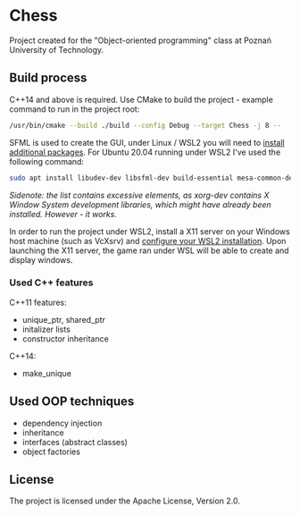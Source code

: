 # Chess 
Project created for the "Object-oriented programming" class at Poznań University of Technology.

## Build process
C++14 and above is required. Use CMake to build the project - example command to run in the project root:

```bash
/usr/bin/cmake --build ./build --config Debug --target Chess -j 8 --
```

SFML is used to create the GUI, under Linux / WSL2 you will need to [install additional packages](https://www.sfml-dev.org/tutorials/2.5/compile-with-cmake.php). For Ubuntu 20.04 running under WSL2 I've used the following command:

```bash
sudo apt install libudev-dev libsfml-dev build-essential mesa-common-dev libx11-dev libxrandr-dev libgl1-mesa-dev libglu1-mesa-dev libfreetype6-dev libopenal-dev libsndfile1-dev libxcursor-dev libxi-dev libxinerama-dev xorg-dev
```
*Sidenote: the list contains excessive elements, as xorg-dev contains X Window System development libraries, which might have already been installed. However - it works.*

In order to run the project under WSL2, install a X11 server on your Windows host machine (such as VcXsrv) and [configure your WSL2 installation](https://stackoverflow.com/questions/61110603/how-to-set-up-working-x11-forwarding-on-wsl2). Upon launching the X11 server, the game ran under WSL will be able to create and display windows. 


### Used C++ features
C++11 features: 
- unique_ptr, shared_ptr
- initalizer lists 
- constructor inheritance

C++14:
- make_unique

## Used OOP techniques
- dependency injection
- inheritance
- interfaces (abstract classes) 
- object factories

## License
The project is licensed under the Apache License, Version 2.0.